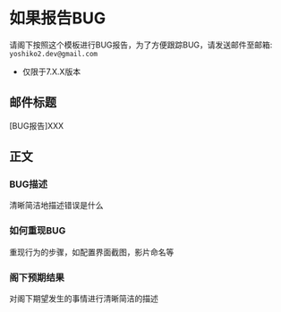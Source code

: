 # 如果报告BUG
请阁下按照这个模板进行BUG报告，为了方便跟踪BUG，请发送邮件至邮箱: `yoshiko2.dev@gmail.com`
* 仅限于7.X.X版本

## 邮件标题
[BUG报告]XXX

## 正文
### BUG描述
清晰简洁地描述错误是什么

### 如何重现BUG
重现行为的步骤，如配置界面截图，影片命名等

### 阁下预期结果
对阁下期望发生的事情进行清晰简洁的描述
